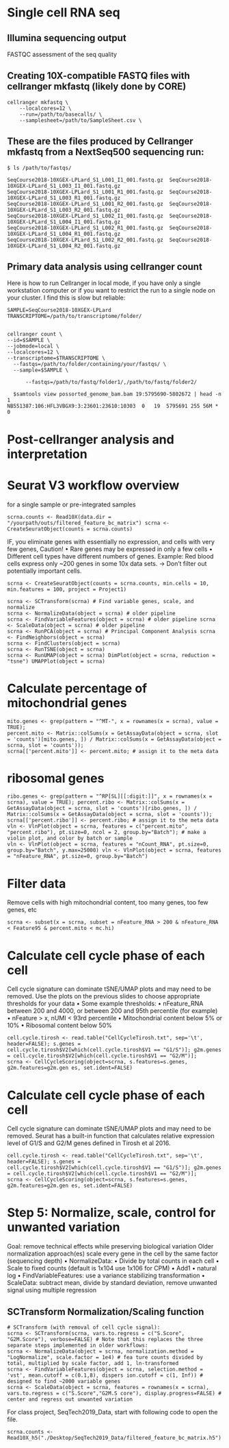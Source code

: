 # Single cell RNA seq

## Illumina sequencing output
FASTQC assessment of the seq quality

## Creating 10X-compatible FASTQ files with cellranger mkfastq (likely done by CORE)

```
cellranger mkfastq \
	--localcores=12 \
	--run=/path/to/basecalls/ \
	--samplesheet=/path/to/SampleSheet.csv \
  ```
  
  ## These are the files produced by Cellranger mkfastq from a NextSeq500 sequencing run:
  ```
  $ ls /path/to/fastqs/

SeqCourse2018-10XGEX-LPLard_S1_L001_I1_001.fastq.gz  SeqCourse2018-10XGEX-LPLard_S1_L003_I1_001.fastq.gz
SeqCourse2018-10XGEX-LPLard_S1_L001_R1_001.fastq.gz  SeqCourse2018-10XGEX-LPLard_S1_L003_R1_001.fastq.gz
SeqCourse2018-10XGEX-LPLard_S1_L001_R2_001.fastq.gz  SeqCourse2018-10XGEX-LPLard_S1_L003_R2_001.fastq.gz
SeqCourse2018-10XGEX-LPLard_S1_L002_I1_001.fastq.gz  SeqCourse2018-10XGEX-LPLard_S1_L004_I1_001.fastq.gz
SeqCourse2018-10XGEX-LPLard_S1_L002_R1_001.fastq.gz  SeqCourse2018-10XGEX-LPLard_S1_L004_R1_001.fastq.gz
SeqCourse2018-10XGEX-LPLard_S1_L002_R2_001.fastq.gz  SeqCourse2018-10XGEX-LPLard_S1_L004_R2_001.fastq.gz
```
  

  ## Primary data analysis using cellranger count
  Here is how to run Cellranger in local mode, if you have only a single workstation computer or if you want to restrict the run to a single node on your cluster. I find this is slow but reliable:
  ```
  SAMPLE=SeqCourse2018-10XGEX-LPLard
TRANSCRIPTOME=/path/to/transcriptome/folder/


cellranger count \
  --id=$SAMPLE \
  --jobmode=local \
  --localcores=12 \
  --transcriptome=$TRANSCRIPTOME \
	--fastqs=/path/to/folder/containing/your/fastqs/ \
	--sample=$SAMPLE \
  
  ```
  
  ```
    	--fastqs=/path/to/fastq/folder1/,/path/to/fastq/folder2/
```

```
  $samtools view possorted_genome_bam.bam 19:5795690-5802672 | head -n 1
NB551387:106:HFL3VBGX9:3:23601:23610:10303	0	19	5795691	255	56M	*	0	
```
# Post-cellranger analysis and interpretation

# Seurat V3 workflow overview
for a single sample or pre-integrated samples

```
scrna.counts <- Read10X(data.dir = "/yourpath/outs/filtered_feature_bc_matrix") scrna <- CreateSeuratObject(counts = scrna.counts)
```

IF, you eliminate genes with essentially no expression, and cells with very few genes,
Caution!
• Rare genes may be expressed in only a few cells
• Different cell types have different numbers of genes. Example: Red blood cells express
only ~200 genes in some 10x data sets. -> Don’t filter out potentially important cells.
```
scrna <- CreateSeuratObject(counts = scrna.counts, min.cells = 10, min.features = 100, project = Project1)
```
```
scrna <- SCTransform(scrna) # Find variable genes, scale, and normalize
scrna <- NormalizeData(object = scrna) # older pipeline
scrna <- FindVariableFeatures(object = scrna) # older pipeline scrna <- ScaleData(object = scrna) # older pipeline
scrna <- RunPCA(object = scrna) # Principal Component Analysis scrna <- FindNeighbors(object = scrna)
scrna <- FindClusters(object = scrna)
scrna <- RunTSNE(object = scrna)
scrna <- RunUMAP(object = scrna) DimPlot(object = scrna, reduction = "tsne") UMAPPlot(object = scrna)
```

# Calculate percentage of mitochondrial genes
```
mito.genes <- grep(pattern = "^MT-", x = rownames(x = scrna), value = TRUE);
percent.mito <- Matrix::colSums(x = GetAssayData(object = scrna, slot = 'counts')[mito.genes, ]) / Matrix::colSums(x = GetAssayData(object = scrna, slot = 'counts'));
scrna[['percent.mito']] <- percent.mito; # assign it to the meta data
```
# ribosomal genes
```
ribo.genes <- grep(pattern = "^RP[SL][[:digit:]]", x = rownames(x = scrna), value = TRUE); percent.ribo <- Matrix::colSums(x = GetAssayData(object = scrna, slot = 'counts')[ribo.genes, ]) / Matrix::colSums(x = GetAssayData(object = scrna, slot = 'counts'));
scrna[['percent.ribo']] <- percent.ribo; # assign it to the meta data
vln <- VlnPlot(object = scrna, features = c("percent.mito", "percent.ribo"), pt.size=0, ncol = 2, group.by="Batch"); # make a violin plot, and color by batch or sample
vln <- VlnPlot(object = scrna, features = "nCount_RNA", pt.size=0, group.by="Batch", y.max=25000) vln <- VlnPlot(object = scrna, features = "nFeature_RNA", pt.size=0, group.by="Batch")
```

# Filter data
Remove cells with high mitochondrial content, too many genes, too few genes, etc
```
scrna <- subset(x = scrna, subset = nFeature_RNA > 200 & nFeature_RNA < Feature95 & percent.mito < mc.hi)
```

# Calculate cell cycle phase of each cell
Cell cycle signature can dominate tSNE/UMAP plots and may need to be removed.
Use the plots on the previous slides to choose appropriate thresholds for your data
• Some example thresholds:
• nFeature_RNA between 200 and 4000, or between 200 and 95th percentile (for example)
• nFeature > x, nUMI < 93rd percentile
• Mitochondrial content below 5% or 10%
• Ribosomal content below 50%

```
cell.cycle.tirosh <- read.table("CellCycleTirosh.txt", sep='\t', header=FALSE); s.genes = cell.cycle.tirosh$V2[which(cell.cycle.tirosh$V1 == "G1/S")]; g2m.genes = cell.cycle.tirosh$V2[which(cell.cycle.tirosh$V1 == "G2/M")];
scrna <- CellCycleScoring(object=scrna, s.features=s.genes, g2m.features=g2m.gen es, set.ident=FALSE)
```

# Calculate cell cycle phase of each cell
Cell cycle signature can dominate tSNE/UMAP plots and may need to be removed. Seurat has a built-in function that calculates relative expression level of G1/S and G2/M genes defined in Tirosh et al 2016.
```
cell.cycle.tirosh <- read.table("CellCycleTirosh.txt", sep='\t', header=FALSE); s.genes = cell.cycle.tirosh$V2[which(cell.cycle.tirosh$V1 == "G1/S")]; g2m.genes = cell.cycle.tirosh$V2[which(cell.cycle.tirosh$V1 == "G2/M")];
scrna <- CellCycleScoring(object=scrna, s.features=s.genes, g2m.features=g2m.gen es, set.ident=FALSE)
```

# Step 5: Normalize, scale, control for unwanted variation
Goal: remove technical effects while preserving biological variation
Older normalization approach(es) scale every gene in the cell by the same factor
(sequencing depth)
• NormalizeData:
	• Divide by total counts in each cell
	• Scale to fixed counts (default is 1x104 use 1x106 for CPM)
	• Add1
	• natural log
• FindVariableFeatures: use a variance stabilizing transformation
• ScaleData: subtract mean, divide by standard deviation, remove unwanted signal using multiple regression

## SCTransform Normalization/Scaling function
```
# SCTransform (with removal of cell cycle signal):
scrna <- SCTransform(scrna, vars.to.regress = c("S.Score", "G2M.Score"), verbose=FALSE) # Note that this replaces the three separate steps implemented in older workflows:
scrna <- NormalizeData(object = scrna, normalization.method = "LogNormalize", scale.factor = 1e4) # fea ture counts divided by total, multiplied by scale factor, add 1, ln-transformed
scrna <- FindVariableFeatures(object = scrna, selection.method = 'vst', mean.cutoff = c(0.1,8), dispers ion.cutoff = c(1, Inf)) # designed to find ~2000 variable genes
scrna <- ScaleData(object = scrna, features = rownames(x = scrna), vars.to.regress = c("S.Score","G2M.S core"), display.progress=FALSE) # center and regress out unwanted variation
```

For class project, SeqTech2019_Data, start with following code to open the file.
```
scrna.counts <- Read10X_h5("./Desktop/SeqTech2019_Data/filtered_feature_bc_matrix.h5")
```
